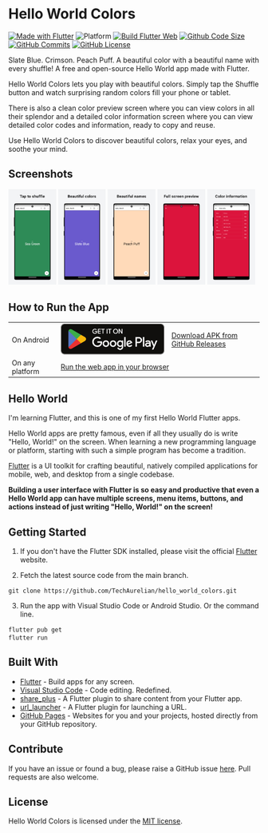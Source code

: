 # Hello World Colors

[![Made with Flutter](https://img.shields.io/badge/Made%20with-Flutter-%2302569B)](https://flutter.dev/)
![Platform](https://img.shields.io/badge/platform-android%2C%20web-lightgrey)
[![Build Flutter Web](https://github.com/TechAurelian/hello_world_colors/actions/workflows/build-flutter-web.yml/badge.svg)](https://github.com/TechAurelian/hello_world_colors/actions/workflows/build-flutter-web.yml)
[![Github Code Size](https://img.shields.io/github/languages/code-size/TechAurelian/hello_world_colors)](https://github.com/TechAurelian/hello_world_colors)
[![GitHub Commits](https://badgen.net/github/commits/TechAurelian/hello_world_colors/main)](https://github.com/TechAurelian/hello_world_colors/commits/main)
[![GitHub License](https://img.shields.io/github/license/TechAurelian/hello_world_colors)](https://github.com/TechAurelian/hello_world_colors/blob/main/LICENSE)

Slate Blue. Crimson. Peach Puff. A beautiful color with a beautiful name with every shuffle! A free and open-source Hello World app made with Flutter.

Hello World Colors lets you play with beautiful colors. Simply tap the Shuffle button and watch surprising random colors fill your phone or tablet.

There is also a clean color preview screen where you can view colors in all their splendor and a detailed color information screen where you can view detailed color codes and information, ready to copy and reuse.

Use Hello World Colors to discover beautiful colors, relax your eyes, and soothe your mind.

## Screenshots

<p>
  <img width="19%" src="repo-assets/screenshots/helloworldcolors-screenshot-phone-home-tap-to-shuffle.png" alt="Hello World Colors Screenshot: Tap to shuffle">
  <img width="19%" src="repo-assets/screenshots/helloworldcolors-screenshot-phone-home-beautiful-colors.png" alt="Hello World Colors Screenshot: Beautiful colors">
  <img width="19%" src="repo-assets/screenshots/helloworldcolors-screenshot-phone-home-beautiful-names.png" alt="Hello World Colors Screenshot: ">
  <img width="19%" src="repo-assets/screenshots/helloworldcolors-screenshot-phone-color-preview.png" alt="Hello World Colors Screenshot: Beautiful names">
  <img width="19%" src="repo-assets/screenshots/helloworldcolors-screenshot-phone-color-info.png" alt="Hello World Colors Screenshot: Full screen preview">
</p>

## How to Run the App

<table>
  <tr>
    <td>On Android</td>
    <td>
      <a href="https://play.google.com/store/apps/details?id=com.thehellomaker.heyworldcolors" target="_blank">
        <img src="repo-assets/badges/google-play-store-badge-en.svg" alt="Get it on Google Play">
      </a>
    </td>
    <td>
      <a href="https://github.com/TechAurelian/hello_world_colors/releases" target="_blank">Download APK from GitHub Releases</a>
    </td>
  </tr>
  <tr>
    <td>On any platform</td>
    <td colspan="2">
      <a href="https://helloworldcolors.techaurelian.com" target="_blank">Run the web app in your browser</a>
    </td>
  </tr>
</table>

## Hello World

I'm learning Flutter, and this is one of my first Hello World Flutter apps.

Hello World apps are pretty famous, even if all they usually do is write "Hello, World!" on the screen. When learning a new programming language or platform, starting with such a simple program has become a tradition.

[Flutter](https://flutter.dev/) is a UI toolkit for crafting beautiful, natively compiled applications for mobile, web, and desktop from a single codebase.

**Building a user interface with Flutter is so easy and productive that even a Hello World app can have multiple screens, menu items, buttons, and actions instead of just writing "Hello, World!" on the screen!**

## Getting Started

1. If you don't have the Flutter SDK installed, please visit the official [Flutter](https://docs.flutter.dev/get-started/install) website.

2. Fetch the latest source code from the main branch.

``` 
git clone https://github.com/TechAurelian/hello_world_colors.git
```

3. Run the app with Visual Studio Code or Android Studio. Or the command line.

``` 
flutter pub get
flutter run
```

## Built With

- [Flutter](https://flutter.dev/) - Build apps for any screen.
- [Visual Studio Code](https://code.visualstudio.com/) - Code editing. Redefined.
- [share_plus](https://pub.dev/packages/share_plus) - A Flutter plugin to share content from your Flutter app.
- [url_launcher](https://pub.dev/packages/url_launcher) - A Flutter plugin for launching a URL.
- [GitHub Pages](https://pages.github.com/) - Websites for you and your projects, hosted directly from your GitHub repository.

## Contribute

If you have an issue or found a bug, please raise a GitHub issue [here](https://github.com/TechAurelian/hello_world_colors/issues). Pull requests are also welcome.

## License

Hello World Colors is licensed under the [MIT license](LICENSE).
